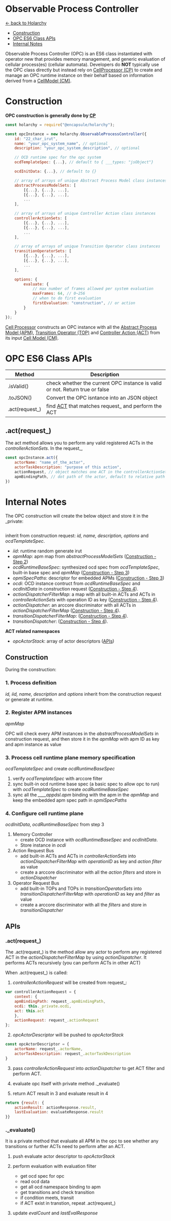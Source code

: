 # Observable Process Controller
[<- back to Holarchy](../README.md)

<!-- reference -->
[arccore filter]: https://encapsule.io/docs/ARCcore/filter
[ocd]: ./observable-controller-data.md
[opc]: ./observable-process-controller.md
[apm]: ./abstract-process-model.md
[top]: ./transition-operator.md
[act]: ./controller-action.md
[cp]: ./cell-procssor.md
[cm]: ./cell-model.md

* [Construction](#Construction)
* [OPC ES6 Class APIs](#OPC-ES6-Class-APIs)
* [Internal Notes](#internal-notes)

Observable Process Controller (OPC) is an ES6 class instantiated with operator new that provides memory management, and generic evaluation of cellular process(es) (cellular automata). Developers do **NOT** typically use the OPC class directly but instead rely on [CellProcessor (CP)][cp] to create and manage an OPC runtime instance on their behalf based on information derived from a [CellModel (CM)][cm].

# Construction
**OPC construction is generally done by [CP][cp]**

```javascript
const holarchy = require("@encapsule/holarchy");

const opcInstance = new holarchy.ObservableProcessController({
    id: "22_char_irut",
    name: "your_opc_system_name", // optional
    description: "your_opc_system_description", // optional

    // OCD runtime spec for the opc system
    ocdTemplateSpec: {...}, // default to { ___types: "jsObject"}

    ocdInitData: {...}, // default to {}

    // array of arrays of unique Abstract Process Model class instances
    abstractProcessModelSets: [
        [{...}, {...}, ...],
        [{...}, {...}, ...],
        ...
    ],

    // array of arrays of unique Controller Action class instances
    controllerActionSets: [
        [{...}, {...}, ...],
        [{...}, {...}, ...],
        ...
    ],

    // array of arrays of unique Transition Operator class instances
    transitionOperatorSets: [
        [{...}, {...}, ...],
        [{...}, {...}, ...],
        ...
    ],

    options: {
        evaluate: {
            // max number of frames allowed per system evaluation
            maxFrames: 64, // 0~256
            // when to do first evaluation
            firstEvaluation: "construction", // or action
        }
    }
});
```

[Cell Processor][cp] constructs an OPC instance with all the [Abstract Process Model (APM)][apm], [Transition Operator (TOP)][top] and [Controller Action (ACT)][act] from its input [Cell Model (CM)][cm].


# OPC ES6 Class APIs

| Method | Description |
|-|-|
| .isValid() | check whether the current OPC instance is valid or not. Return true or false |
| .toJSON() | Convert the OPC isntance into an JSON object | 
| .act(request_) | find [ACT][act] that matches request_ and perform the ACT |

## .act(request_)
The act method allows you to perform any valid registered ACTs in the *controllerActionSets*. In the request_,
```javascript
const opcInstance.act({
    actorName: "name_of_the_actor",
    actorTaskDescription: "purpose of this action",
    actionRequest, // object matches one ACT in the controllerActionSets,
    apmBindingPath, // dot path of the actor, default to relative path #
})
```

# Internal Notes
The OPC construction will create the below object and store it in the _private:

```javascript
```

inherit from construction request: *id, name, description, options* and *ocdTemplateSpec*.

* *iid*: runtime random generate irut
* *apmMap*: apm map from *abstractProcessModelSets* ([Construction - Step 2](#2.-Register-APM-instances))
* *ocdRuntimeBaseSpec*: synthesized ocd spec from *ocdTemplateSpec*, built-in base spec and *apmMap* ([Construction - Step 3](#3.-process-cell-runtime-plane-memory-specification))
* *opmiSpecPaths*: descriptor for embedded APMs ([Construction - Step 3](#3.-process-cell-runtime-plane-memory-specification))
* *ocdi*: OCD instance contruct from *ocdRuntimeBaseSpec* and *ocdInitData* in construction request ([Construction - Step 4](#4.-configure-cell-runtime-plane)).
* *actionDispatcherFilterMap*: a map with all built-in ACTs and ACTs in *controllerActionSets* with operation ID as key ([Construction - Step 4](#4.-configure-cell-runtime-plane)).
* *actionDispatcher*: an arccore discriminator with all ACTs in *actionDispatcherFilterMap* ([Construction - Step 4](#4.-configure-cell-runtime-plane)).
* *transitionDispatcherFilterMap*: ([Construction - Step 4](#4.-configure-cell-runtime-plane)).
* *transitionDispatcher*: ([Construction - Step 4](#4.-configure-cell-runtime-plane)).

**ACT related namespaces**
* *opcActorStack*: array of actor descriptors ([APIs](#apis))


## Construction
During the construction:

### 1. Process definition
*id, iid, name, description* and *options* inherit from the construction request or generate at runtime.

### 2. Register APM instances
*apmMap*

OPC will check every APM instances in the *abstractProcessModelSets* in construction request, and then store it in the *apmMap* with apm ID as key and apm instance as value

### 3. Process cell runtime plane memory specification
*ocdTemplateSpec* and create *ocdRuntimeBaseSpec*
1. verify *ocdTemplateSpec* with arccore filter
2. sync built-in ocd runtime base spec (a basic spec to allow opc to run) with *ocdTemplateSpec* to create *ocdRuntimeBaseSpec*
3. sync all the *____appdsl.apm* binding with the apm in the *apmMap* and keep the embedded apm spec path in *opmiSpecPaths*

### 4. Configure cell runtime plane
*ocdInitData*, *ocdRuntimeBaseSpec* from step 3

1. Memory Controller 
    * create OCD instance with *ocdRuntimeBaseSpec* and *ocdInitData*. 
    * Store instance in *ocdi*
2. Action Request Bus
    * add built-in ACTs and ACTs in *controllerActionSets* into *actionDispatcherFilterMap* with *operationID* as key and *action filter* as value
    * create a arccore discriminator with all the *action filters* and store in *actionDispatcher*
3. Operator Request Bus
    * add built-in TOPs and TOPs in *transitionOperatorSets* into *transitionDispatcherFilterMap* with *operationID* as key and *filter* as value
    * create a arccore discriminator with all the *filters* and store in *transitionDispatcher*

## APIs
### .act(request_)
The .act(request_) is the method allow any actor to perform any registered ACT in the *actionDispatcherFilterMap* by using 
*actionDispatcher*. It performs ACTs recursively (you can perform ACTs in other ACT)

When .act(request_) is called:
1. *controllerActionRequest* will be created from request_:
```javascript
var controllerActionRequest = {
    context: {
    apmBindingPath: request_.apmBindingPath,
    ocdi: this._private.ocdi,
    act: this.act
    },
    actionRequest: request_.actionRequest
};
```

2. *opcActorDescriptor* will be pushed to *opcActorStack*
```javascript
const opcActorDescriptor = {
    actorName: request_.actorName,
    actorTaskDescription: request_.actorTaskDescription
}
```

3. pass *controllerActionRequest* into *actionDispatcher* to get ACT filter and perform ACT.

4. evaluate opc itself with private method ._evaluate()

5. return ACT result in 3 and evaluate result in 4
```javascript
return {result: {
    actionResult: actionResponse.result,
    lastEvaluation: evaluateResponse.result
}}
```

### ._evaluate()
It is a private method that evaluate all APM in the opc to see whether any transitions or further ACTs need to perform after an ACT.

1. push evaluate actor descriptor to *opcActorStack*
2. perform evaluation with evaluation filter
    * get ocd spec for opc
    * read ocd data
    * get all ocd namespace binding to apm
    * get transitions and check transition
    * if condition meets, transit
    * if ACT exist in transtion, repeat .act(request_)

3. update *evalCount* and *lastEvalResponse*